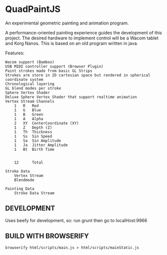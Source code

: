 QuadPaintJS
===========

An experimental geometric painting and animation program. 

A performance-oriented painting experience guides the development of this project.
The desired hardware to implement control will be a Wacom tablet and Korg Nanos.
This is based on an old program written in java.

Features:

    Wacom support (Bamboo)
    USB MIDI controller support (Browser Plugin)
    Paint strokes made from basic GL Strips
    Strokes are store in 2D cartesian space but rendered in spherical coordinate system
    Chronological layering
    GL blend modes per stroke
    Sphere Vertex Shader
    Deluxe Sphere Vertex Shader that support realtime animation
    Vertex Stream Channels
    	1	R   Red
		1	G   Blue
		1	B   Green
		1	A   Alpha
		2	XY  CenterCoordinate (XY)
		1   Z   Depth (Z)
		1	Th  Thickness
		1	Ss  Sin Speed
		1	Sa  Sin Amplitude
		1	Ja  Jitter Amplitude
		1	Bt  Birth Time


		12		Total

	Stroke Data
		Vertex Stream
		Blendmode

	Painting Data
		Stroke Data Stream

DEVELOPMENT
-----------
Uses beefy for development, so:
run grunt then go to localHost:9966


BUILD WITH BROWSERIFY
---------------------

```
browserify html/scripts/main.js > html/scripts/mainStatic.js
```

